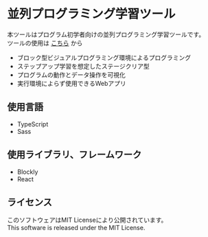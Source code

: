 # 並列プログラミング学習ツール
本ツールはプログラム初学者向けの並列プログラミング学習ツールです。<br>
ツールの使用は [こちら](https://aquilaneo.github.io/parallel-education-tool_public/) から<br>
* ブロック型ビジュアルプログラミング環境によるプログラミング
* ステップアップ学習を想定したステージクリア型
* プログラムの動作とデータ操作を可視化
* 実行環境によらず使用できるWebアプリ

## 使用言語
* TypeScript
* Sass

## 使用ライブラリ、フレームワーク
* Blockly
* React

## ライセンス
このソフトウェアはMIT Licenseにより公開されています。<br>
This software is released under the MIT License.
